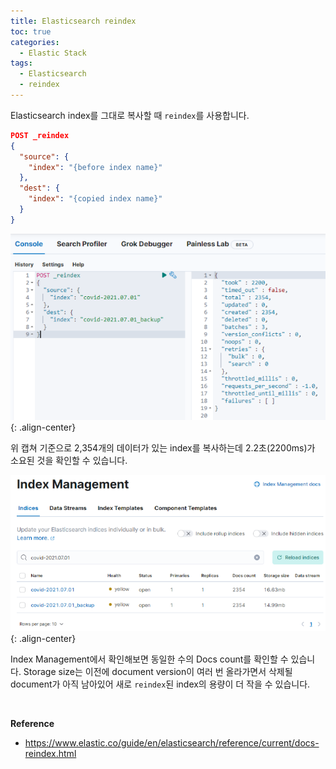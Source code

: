 ```yaml
---
title: Elasticsearch reindex
toc: true
categories:
  - Elastic Stack
tags:
  - Elasticsearch
  - reindex
---
```


Elasticsearch index를 그대로 복사할 때 `reindex`를 사용합니다.

```json
POST _reindex
{
  "source": {
    "index": "{before index name}"
  },
  "dest": {
    "index": "{copied index name}"
  }
}
```

![reindex](/assets/images/posts/2022-6-28-tistory-post-66/img-1.png){: .align-center}

위 캡쳐 기준으로 2,354개의 데이터가 있는 index를 복사하는데 2.2초(2200ms)가 소요된 것을 확인할 수 있습니다. 

![reindex result](/assets/images/posts/2022-6-28-tistory-post-66/img-2.png){: .align-center}

Index Management에서 확인해보면 동일한 수의 Docs count를 확인할 수 있습니다. Storage size는 이전에 document version이 여러 번 올라가면서 삭제될 document가 아직 남아있어 새로 `reindex`된 index의 용량이 더 작을 수 있습니다.

<br>

**Reference**

* <https://www.elastic.co/guide/en/elasticsearch/reference/current/docs-reindex.html>
